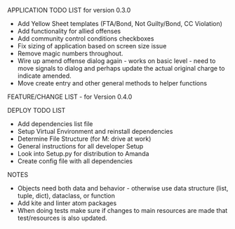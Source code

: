 APPLICATION TODO LIST for version 0.3.0
* Add Yellow Sheet templates (FTA/Bond, Not Guilty/Bond, CC Violation)
* Add functionality for allied offenses
* Add community control conditions checkboxes
* Fix sizing of application based on screen size issue
* Remove magic numbers throughout.
* Wire up amend offense dialog again - works on basic level - need to move signals to dialog
and perhaps update the actual original charge to indicate amended.
* Move create entry and other general methods to helper functions




FEATURE/CHANGE LIST - for Version 0.4.0




DEPLOY TODO LIST
* Add dependencies list file
* Setup Virtual Environment and reinstall dependencies
* Determine File Structure (for M: drive at work)
* General instructions for all developer Setup
* Look into Setup.py for distribution to Amanda
* Create config file with all dependencies

NOTES
* Objects need both data and behavior - otherwise use data
structure (list, tuple, dict), dataclass, or function
* Add kite and linter atom packages
* When doing tests make sure if changes to main resources are
made that test/resources is also updated.
